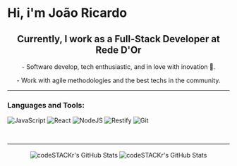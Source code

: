 # Hi, i'm João Ricardo

<h2 align="center"> 
Currently, I work as a Full-Stack Developer at Rede D'Or
</h2 >
<p align="center">
- Software develop, tech enthusiastic, and in love with inovation 🚀.
</p>
<p align="center">
- Work with agile methodologies and the best techs in the community.
</p>

---

### Languages and Tools:
<p>
<img alt="JavaScript" src="https://img.shields.io/badge/javascript%20-%23323330.svg?&style=for-the-badge&logo=javascript&logoColor=%23F7DF1E"/>
<img alt="React" src="https://img.shields.io/badge/react%20-%2320232a.svg?&style=for-the-badge&logo=react&logoColor=%2361DAFB"/>
<img alt="NodeJS" src="https://img.shields.io/badge/node.js%20-%2343853D.svg?&style=for-the-badge&logo=node.js&logoColor=white"/>
<img alt="Restify" src="https://img.shields.io/badge/restify%20-%23404d59.svg?&style=for-the-badge"/>
<img alt="Git" src="https://img.shields.io/badge/git%20-%23F05033.svg?&style=for-the-badge&logo=git&logoColor=white"/>
</p>
<br />

---

<p align="center">
  <img align="center" alt="codeSTACKr's GitHub Stats" src="https://github-readme-stats.codestackr.vercel.app/api?username=jrflga&show_icons=true&hide_border=true&theme=radical" />
  <img align="center" alt="codeSTACKr's GitHub Stats" src="https://github-readme-stats.vercel.app/api/top-langs/?username=jrflga&show_icons=true&hide_border=true&theme=radical" />

</p>
